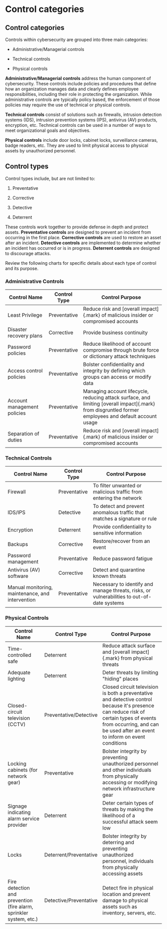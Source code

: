 # Control categories

## Control categories

Controls within cybersecurity are grouped into three main categories:

-   Administrative/Managerial controls

-   Technical controls

-   Physical controls

**Administrative/Managerial controls** address the human component of
cybersecurity. These controls include policies and procedures that
define how an organization manages data and clearly defines employee
responsibilities, including their role in protecting the organization.
While administrative controls are typically policy based, the
enforcement of those policies may require the use of technical or
physical controls.

**Technical controls** consist of solutions such as firewalls, intrusion
detection systems (IDS), intrusion prevention systems (IPS), antivirus
(AV) products, encryption, etc. Technical controls can be used in a
number of ways to meet organizational goals and objectives.

**Physical controls** include door locks, cabinet locks, surveillance
cameras, badge readers, etc. They are used to limit physical access to
physical assets by unauthorized personnel.

## Control types

Control types include, but are not limited to:

1.  Preventative

2.  Corrective

3.  Detective

4.  Deterrent

These controls work together to provide defense in depth and protect
assets. **Preventative controls** are designed to prevent an incident
from occurring in the first place. **Corrective controls** are used to
restore an asset after an incident. **Detective controls** are
implemented to determine whether an incident has occurred or is in
progress. **Deterrent controls** are designed to discourage attacks.

Review the following charts for specific details about each type of
control and its purpose.

### Administrative Controls

| **Control Name** | **Control Type** | **Control Purpose** |
|------------------|------------------|---------------------|
| Least Privilege | Preventative | Reduce risk and [overall impact]{.mark} of malicious insider or compromised accounts |
| Disaster recovery plans | Corrective | Provide business continuity |
| Password policies | Preventative | Reduce likelihood of account compromise through brute force or dictionary attack techniques |
| Access control policies | Preventative | Bolster confidentiality and integrity by defining which groups can access or modify data |
| Account management policies | Preventative | Managing account lifecycle, reducing attack surface, and limiting [overall impact]{.mark} from disgruntled former employees and default account usage |
| Separation of duties | Preventative | Reduce risk and [overall impact]{.mark} of malicious insider or compromised accounts |

### Technical Controls

| **Control Name** | **Control Type** | **Control Purpose** |
|------------------|------------------|---------------------|
| Firewall | Preventative | To filter unwanted or malicious traffic from entering the network |
| IDS/IPS | Detective | To detect and prevent anomalous traffic that matches a signature or rule |
| Encryption | Deterrent | Provide confidentiality to sensitive information |
| Backups | Corrective | Restore/recover from an event |
| Password management | Preventative | Reduce password fatigue |
| Antivirus (AV) software | Corrective | Detect and quarantine known threats |
| Manual monitoring, maintenance, and intervention | Preventative | Necessary to identify and manage threats, risks, or vulnerabilities to out-of-date systems |

### Physical Controls

| **Control Name** | **Control Type** | **Control Purpose** |
|------------------|------------------|---------------------|
| Time-controlled safe | Deterrent | Reduce attack surface and [overall impact]{.mark} from physical threats |
| Adequate lighting | Deterrent | Deter threats by limiting "hiding" places |
| Closed-circuit television (CCTV) | Preventative/Detective | Closed circuit television is both a preventative and detective control because it's presence can reduce risk of certain types of events from occurring, and can be used after an event to inform on event conditions |
| Locking cabinets (for network gear) | Preventative | Bolster integrity by preventing unauthorized personnel and other individuals from physically accessing or modifying network infrastructure gear |
| Signage indicating alarm service provider | Deterrent | Deter certain types of threats by making the likelihood of a successful attack seem low |
| Locks | Deterrent/Preventative | Bolster integrity by deterring and preventing unauthorized personnel, individuals from physically accessing assets |
| Fire detection and prevention (fire alarm, sprinkler system, etc.) | Detective/Preventative | Detect fire in physical location and prevent damage to physical assets such as inventory, servers, etc. |
